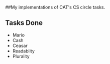 ##My implementations of CAT's CS circle tasks.

## Tasks Done
* Mario
* Cash
* Ceasar
* Readablity
* Plurality

